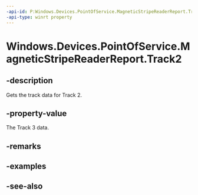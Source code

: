 ```yaml
---
-api-id: P:Windows.Devices.PointOfService.MagneticStripeReaderReport.Track2
-api-type: winrt property
---
```


<!-- Property syntax
public Windows.Devices.PointOfService.MagneticStripeReaderTrackData Track2 { get; }
-->

# Windows.Devices.PointOfService.MagneticStripeReaderReport.Track2

## -description
Gets the track data for Track 2.

## -property-value
The Track 3 data.

## -remarks

## -examples

## -see-also
